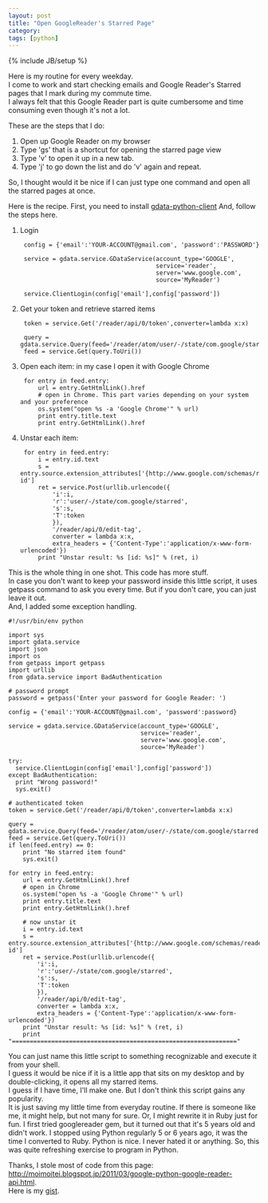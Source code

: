 ```yaml
---
layout: post
title: "Open GoogleReader's Starred Page"
category: 
tags: [python]
---
```

{% include JB/setup %}

Here is my routine for every weekday.  
I come to work and start checking emails and Google Reader's Starred pages that I mark during my commute time.  
I always felt that this Google Reader part is quite cumbersome and time consuming even though it's not a lot.

These are the steps that I do:
1. Open up Google Reader on my browser
2. Type 'gs' that is a shortcut for opening the starred page view
3. Type 'v' to open it up in a new tab.
4. Type 'j' to go down the list and do 'v' again and repeat.

So, I thought would it be nice if I can just type one command and open all the starred pages at once.

Here is the recipe.
First, you need to install [gdata-python-client](http://code.google.com/p/gdata-python-client/)
And, follow the steps here.

1. Login

        config = {'email':'YOUR-ACCOUNT@gmail.com', 'password':'PASSWORD'}

        service = gdata.service.GDataService(account_type='GOOGLE',
                                             service='reader',
                                             server='www.google.com',
                                             source='MyReader')

        service.ClientLogin(config['email'],config['password'])

2. Get your token and retrieve starred items

        token = service.Get('/reader/api/0/token',converter=lambda x:x)

        query = gdata.service.Query(feed='/reader/atom/user/-/state/com.google/starred')
        feed = service.Get(query.ToUri())

3. Open each item: in my case I open it with Google Chrome

        for entry in feed.entry:
            url = entry.GetHtmlLink().href
            # open in Chrome. This part varies depending on your system and your preference
            os.system("open %s -a 'Google Chrome'" % url)
            print entry.title.text
            print entry.GetHtmlLink().href

4. Unstar each item:

        for entry in feed.entry:
            i = entry.id.text
            s = entry.source.extension_attributes['{http://www.google.com/schemas/reader/atom/}stream-id']
            ret = service.Post(urllib.urlencode({
                'i':i,
                'r':'user/-/state/com.google/starred',
                's':s,
                'T':token
                }),
                '/reader/api/0/edit-tag',
                converter = lambda x:x,
                extra_headers = {'Content-Type':'application/x-www-form-urlencoded'})
            print "Unstar result: %s [id: %s]" % (ret, i)

This is the whole thing in one shot. This code has more stuff.  
In case you don't want to keep your password inside this little script, it uses getpass command to ask you every time. But if you don't care, you can just leave it out.  
And, I added some exception handling.

    #!/usr/bin/env python

    import sys
    import gdata.service
    import json
    import os
    from getpass import getpass
    import urllib
    from gdata.service import BadAuthentication

    # password prompt
    password = getpass('Enter your password for Google Reader: ')

    config = {'email':'YOUR-ACCOUNT@gmail.com', 'password':password}

    service = gdata.service.GDataService(account_type='GOOGLE',
                                         service='reader',
                                         server='www.google.com',
                                         source='MyReader')

    try:
      service.ClientLogin(config['email'],config['password'])
    except BadAuthentication:
      print "Wrong password!"
      sys.exit()

    # authenticated token
    token = service.Get('/reader/api/0/token',converter=lambda x:x)

    query = gdata.service.Query(feed='/reader/atom/user/-/state/com.google/starred')
    feed = service.Get(query.ToUri())
    if len(feed.entry) == 0:
        print "No starred item found"
        sys.exit()

    for entry in feed.entry:
        url = entry.GetHtmlLink().href
        # open in Chrome
        os.system("open %s -a 'Google Chrome'" % url)
        print entry.title.text
        print entry.GetHtmlLink().href

        # now unstar it
        i = entry.id.text
        s = entry.source.extension_attributes['{http://www.google.com/schemas/reader/atom/}stream-id']
        ret = service.Post(urllib.urlencode({
            'i':i,
            'r':'user/-/state/com.google/starred',
            's':s,
            'T':token
            }),
            '/reader/api/0/edit-tag',
            converter = lambda x:x,
            extra_headers = {'Content-Type':'application/x-www-form-urlencoded'})
        print "Unstar result: %s [id: %s]" % (ret, i)
        print "==============================================================="

You can just name this little script to something recognizable and execute it from your shell.  
I guess it would be nice if it is a little app that sits on my desktop and by double-clicking, it opens all my starred items.  
I guess if I have time, I'll make one. But I don't think this script gains any popularity.  
It is just saving my little time from everyday routine. If there is someone like me, it might help, but not many for sure.
Or, I might rewrite it in Ruby just for fun. I first tried googlereader gem, but it turned out that it's 5 years old and didn't work. I stopped using Python regularly 5 or 6 years ago, it was the time I converted to Ruby. Python is nice. I never hated it or anything. So, this was quite refreshing exercise to program in Python.

Thanks, I stole most of code from this page:  
<http://moimoitei.blogspot.jp/2011/03/google-python-google-reader-api.html>.  
Here is my [gist](https://gist.github.com/2509075).

